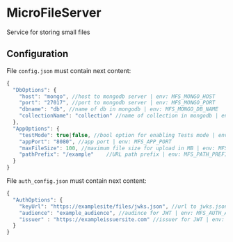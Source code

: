 # MicroFileServer
Service for storing small files


## Configuration

File ```config.json``` must contain next content:

```js
{
  "DbOptions": {
    "host": "mongo", //host to mongodb server | env: MFS_MONGO_HOST
    "port": "27017", //port to mongodb server | env: MFS_MONGO_PORT
    "dbname": "db", //name of db in mongodb | env: MFS_MONGO_DB_NAME
    "collectionName": "collection" //name of collection in mongodb | env: MFS_MONGO_DB_COLLECTION_NAME
  },
  "AppOptions": {
    "testMode": true|false, //bool option for enabling Tests mode | env: MFS_TEST_MODE
    "appPort": "8080", //app port | env: MFS_APP_PORT
    "maxFileSize": 100, //maximum file size for upload in MB | env: MFS_MAX_FILE_SIZE
    "pathPrefix": "/example"    //URL path prefix | env: MFS_PATH_PREFIX
  }
}
```

File ```auth_config.json``` must contain next content:

```js
{
  "AuthOptions": {
    "keyUrl": "https://examplesite/files/jwks.json", //url to jwks.json | env: MFS_AUTH_KEY_URL
    "audience": "example_audience", //audince for JWT | env: MFS_AUTH_AUDIENCE
    "issuer" : "https://exampleissuersite.com" //issuer for JWT | env: MFS_AUTH_ISSUER
  }
}

```

